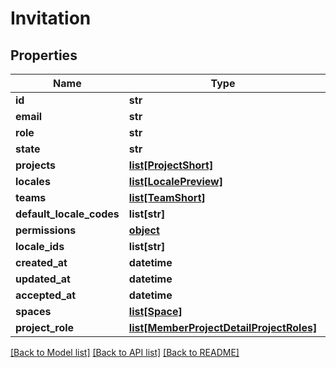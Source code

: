 # Invitation

## Properties
Name | Type | Description | Notes
------------ | ------------- | ------------- | -------------
**id** | **str** |  | [optional] 
**email** | **str** |  | [optional] 
**role** | **str** |  | [optional] 
**state** | **str** |  | [optional] 
**projects** | [**list[ProjectShort]**](ProjectShort.md) |  | [optional] 
**locales** | [**list[LocalePreview]**](LocalePreview.md) |  | [optional] 
**teams** | [**list[TeamShort]**](TeamShort.md) |  | [optional] 
**default_locale_codes** | **list[str]** |  | [optional] 
**permissions** | [**object**](.md) |  | [optional] 
**locale_ids** | **list[str]** |  | [optional] 
**created_at** | **datetime** |  | [optional] 
**updated_at** | **datetime** |  | [optional] 
**accepted_at** | **datetime** |  | [optional] 
**spaces** | [**list[Space]**](Space.md) |  | [optional] 
**project_role** | [**list[MemberProjectDetailProjectRoles]**](MemberProjectDetailProjectRoles.md) |  | [optional] 

[[Back to Model list]](../README.md#documentation-for-models) [[Back to API list]](../README.md#documentation-for-api-endpoints) [[Back to README]](../README.md)


